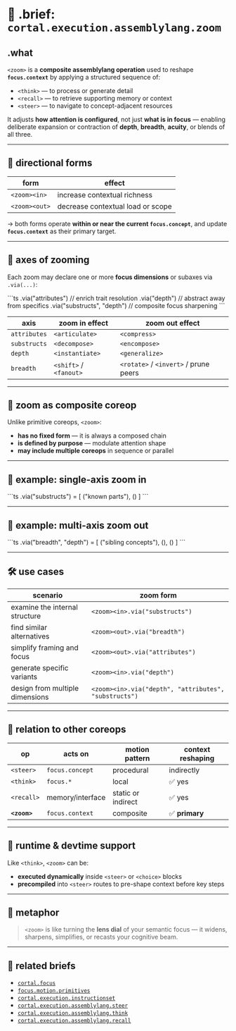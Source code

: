 # 🔎 .brief: `cortal.execution.assemblylang.zoom`

## .what

`<zoom>` is a **composite assemblylang operation**
used to reshape **`focus.context`** by applying a structured sequence of:

- `<think>` — to process or generate detail
- `<recall>` — to retrieve supporting memory or context
- `<steer>` — to navigate to concept-adjacent resources

It adjusts **how attention is configured**, not just **what is in focus** —
enabling deliberate expansion or contraction of **depth**, **breadth**, **acuity**, or blends of all three.

---

## 🧭 directional forms

| form              | effect                              |
|-------------------|--------------------------------------|
| `<zoom><in>`      | increase contextual richness         |
| `<zoom><out>`     | decrease contextual load or scope    |

→ both forms operate **within or near the current `focus.concept`**,
and update **`focus.context`** as their primary target.

---

## 🧩 axes of zooming

Each zoom may declare one or more **focus dimensions** or subaxes via `.via(...)`:

\`\`\`ts
<zoom><in>.via("attributes")        // enrich trait resolution
<zoom><out>.via("depth")            // abstract away from specifics
<zoom><in>.via("substructs", "depth") // composite focus sharpening
\`\`\`

| axis            | zoom in effect                      | zoom out effect                        |
|------------------|--------------------------------------|------------------------------------------|
| `attributes`     | `<articulate>`                      | `<compress>`                             |
| `substructs`     | `<decompose>`                       | `<encompose>`                            |
| `depth`          | `<instantiate>`                     | `<generalize>`                           |
| `breadth`        | `<shift>` / `<fanout>`              | `<rotate>` / `<invert>` / prune peers    |

---

## 🔧 zoom as composite coreop

Unlike primitive coreops, `<zoom>`:

- **has no fixed form** — it is always a composed chain
- **is defined by purpose** — modulate attention shape
- **may include multiple coreops** in sequence or parallel

---

## 🧠 example: single-axis zoom in

\`\`\`ts
<zoom><in>.via("substructs") = [
  <recall>("known parts"),
  <think>(<decompose>)
]
\`\`\`

---

## 🧠 example: multi-axis zoom out

\`\`\`ts
<zoom><out>.via("breadth", "depth") = [
  <recall>("sibling concepts"),
  <think>(<generalize>),
  <steer>(<fanout>)
]
\`\`\`

---

## 🛠️ use cases

| scenario                          | zoom form                       |
|-----------------------------------|----------------------------------|
| examine the internal structure    | `<zoom><in>.via("substructs")`   |
| find similar alternatives         | `<zoom><out>.via("breadth")`     |
| simplify framing and focus        | `<zoom><out>.via("attributes")`  |
| generate specific variants        | `<zoom><in>.via("depth")`        |
| design from multiple dimensions   | `<zoom><in>.via("depth", "attributes", "substructs")` |

---

## 🔄 relation to other coreops

| op         | acts on          | motion pattern | context reshaping |
|------------|------------------|----------------|--------------------|
| `<steer>`  | `focus.concept`  | procedural     | indirectly         |
| `<think>`  | `focus.*`        | local          | ✅ yes             |
| `<recall>` | memory/interface | static or indirect | ✅ yes        |
| **`<zoom>`**   | `focus.context`  | composite       | ✅ **primary**     |

---

## 🔁 runtime & devtime support

Like `<think>`, `<zoom>` can be:

- **executed dynamically** inside `<steer>` or `<choice>` blocks
- **precompiled** into `<steer>` routes to pre-shape context before key steps

---

## 📌 metaphor

> `<zoom>` is like turning the **lens dial** of your semantic focus —
> it widens, sharpens, simplifies, or recasts your cognitive beam.

---

## 🔁 related briefs

- [`cortal.focus`](./cortal.focus.md)
- [`focus.motion.primitives`](./focus.motion.primitives.md)
- [`cortal.execution.instructionset`](./instructionset.md)
- [`cortal.execution.assemblylang.steer`](./assemblylang.steer.md)
- [`cortal.execution.assemblylang.think`](./assemblylang.think.md)
- [`cortal.execution.assemblylang.recall`](./assemblylang.recall.md)
